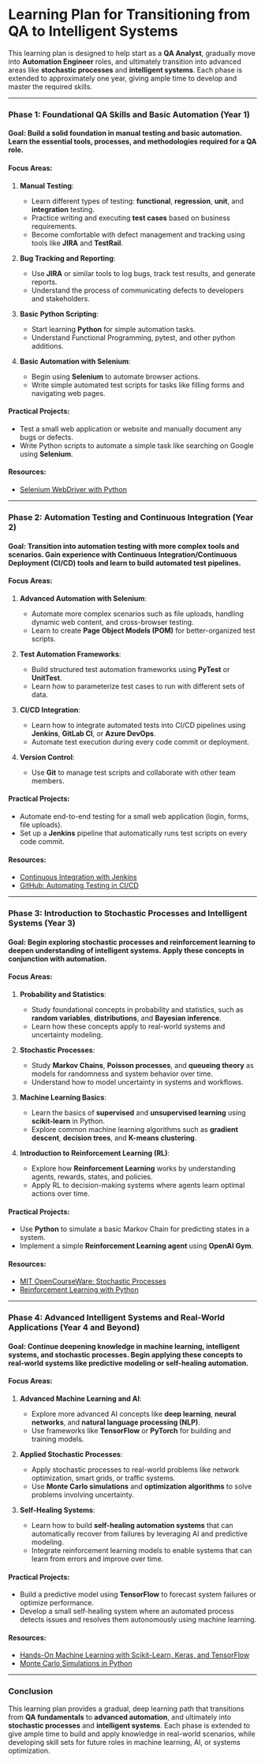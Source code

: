 
# Learning Plan for Transitioning from QA to Intelligent Systems

This learning plan is designed to help start as a **QA Analyst**, gradually move into **Automation Engineer** roles, and ultimately transition into advanced areas like **stochastic processes** and **intelligent systems**. Each phase is extended to approximately one year, giving ample time to develop and master the required skills.

---

### **Phase 1: Foundational QA Skills and Basic Automation (Year 1)**

#### **Goal**: Build a solid foundation in manual testing and basic automation. Learn the essential tools, processes, and methodologies required for a QA role.

#### **Focus Areas**:
1. **Manual Testing**:
   - Learn different types of testing: **functional**, **regression**, **unit**, and **integration** testing.
   - Practice writing and executing **test cases** based on business requirements.
   - Become comfortable with defect management and tracking using tools like **JIRA** and **TestRail**.
   
2. **Bug Tracking and Reporting**:
   - Use **JIRA** or similar tools to log bugs, track test results, and generate reports.
   - Understand the process of communicating defects to developers and stakeholders.

3. **Basic Python Scripting**:
   - Start learning **Python** for simple automation tasks.
   - Understand Functional Programming, pytest, and other python additions. 

4. **Basic Automation with Selenium**:
   - Begin using **Selenium** to automate browser actions.
   - Write simple automated test scripts for tasks like filling forms and navigating web pages.

#### **Practical Projects**:
- Test a small web application or website and manually document any bugs or defects.
- Write Python scripts to automate a simple task like searching on Google using **Selenium**.
  
#### **Resources**:
- [Selenium WebDriver with Python](https://testautomationu.applitools.com/selenium-webdriver-tutorial-python.html)

---

### **Phase 2: Automation Testing and Continuous Integration (Year 2)**

#### **Goal**: Transition into automation testing with more complex tools and scenarios. Gain experience with Continuous Integration/Continuous Deployment (CI/CD) tools and learn to build automated test pipelines.

#### **Focus Areas**:
1. **Advanced Automation with Selenium**:
   - Automate more complex scenarios such as file uploads, handling dynamic web content, and cross-browser testing.
   - Learn to create **Page Object Models (POM)** for better-organized test scripts.

2. **Test Automation Frameworks**:
   - Build structured test automation frameworks using **PyTest** or **UnitTest**.
   - Learn how to parameterize test cases to run with different sets of data.

3. **CI/CD Integration**:
   - Learn how to integrate automated tests into CI/CD pipelines using **Jenkins**, **GitLab CI**, or **Azure DevOps**.
   - Automate test execution during every code commit or deployment.
   
4. **Version Control**:
   - Use **Git** to manage test scripts and collaborate with other team members.

#### **Practical Projects**:
- Automate end-to-end testing for a small web application (login, forms, file uploads).
- Set up a **Jenkins** pipeline that automatically runs test scripts on every code commit.

#### **Resources**:
- [Continuous Integration with Jenkins](https://www.jenkins.io/doc/)
- [GitHub: Automating Testing in CI/CD](https://docs.github.com/en/actions/automating-builds-and-tests)

---

### **Phase 3: Introduction to Stochastic Processes and Intelligent Systems (Year 3)**

#### **Goal**: Begin exploring stochastic processes and reinforcement learning to deepen understanding of intelligent systems. Apply these concepts in conjunction with automation.

#### **Focus Areas**:
1. **Probability and Statistics**:
   - Study foundational concepts in probability and statistics, such as **random variables**, **distributions**, and **Bayesian inference**.
   - Learn how these concepts apply to real-world systems and uncertainty modeling.

2. **Stochastic Processes**:
   - Study **Markov Chains**, **Poisson processes**, and **queueing theory** as models for randomness and system behavior over time.
   - Understand how to model uncertainty in systems and workflows.

3. **Machine Learning Basics**:
   - Learn the basics of **supervised** and **unsupervised learning** using **scikit-learn** in Python.
   - Explore common machine learning algorithms such as **gradient descent**, **decision trees**, and **K-means clustering**.

4. **Introduction to Reinforcement Learning (RL)**:
   - Explore how **Reinforcement Learning** works by understanding agents, rewards, states, and policies.
   - Apply RL to decision-making systems where agents learn optimal actions over time.

#### **Practical Projects**:
- Use **Python** to simulate a basic Markov Chain for predicting states in a system.
- Implement a simple **Reinforcement Learning agent** using **OpenAI Gym**.

#### **Resources**:
- [MIT OpenCourseWare: Stochastic Processes](https://ocw.mit.edu/courses/mathematics/18-445-introduction-to-stochastic-processes-spring-2015/)
- [Reinforcement Learning with Python](https://www.udemy.com/course/reinforcement-learning/)

---

### **Phase 4: Advanced Intelligent Systems and Real-World Applications (Year 4 and Beyond)**

#### **Goal**: Continue deepening knowledge in machine learning, intelligent systems, and stochastic processes. Begin applying these concepts to real-world systems like predictive modeling or self-healing automation.

#### **Focus Areas**:
1. **Advanced Machine Learning and AI**:
   - Explore more advanced AI concepts like **deep learning**, **neural networks**, and **natural language processing (NLP)**.
   - Use frameworks like **TensorFlow** or **PyTorch** for building and training models.

2. **Applied Stochastic Processes**:
   - Apply stochastic processes to real-world problems like network optimization, smart grids, or traffic systems.
   - Use **Monte Carlo simulations** and **optimization algorithms** to solve problems involving uncertainty.

3. **Self-Healing Systems**:
   - Learn how to build **self-healing automation systems** that can automatically recover from failures by leveraging AI and predictive modeling.
   - Integrate reinforcement learning models to enable systems that can learn from errors and improve over time.

#### **Practical Projects**:
- Build a predictive model using **TensorFlow** to forecast system failures or optimize performance.
- Develop a small self-healing system where an automated process detects issues and resolves them autonomously using machine learning.

#### **Resources**:
- [Hands-On Machine Learning with Scikit-Learn, Keras, and TensorFlow](https://www.oreilly.com/library/view/hands-on-machine-learning/9781492032632/)
- [Monte Carlo Simulations in Python](https://realpython.com/monte-carlo-python/)

---

### **Conclusion**

This learning plan provides a gradual, deep learning path that transitions from **QA fundamentals** to **advanced automation**, and ultimately into **stochastic processes** and **intelligent systems**. Each phase is extended to give ample time to build and apply knowledge in real-world scenarios, while developing skill sets for future roles in machine learning, AI, or systems optimization.
